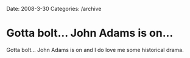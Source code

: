 Date: 2008-3-30
Categories: /archive

# Gotta bolt... John Adams is on...

Gotta bolt... John Adams is on and I do love me some historical drama.
